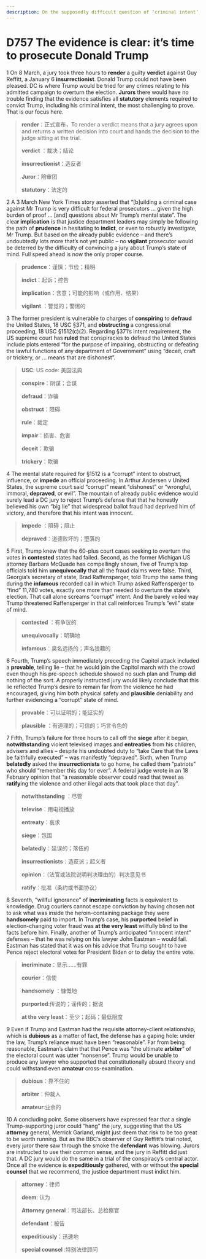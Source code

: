 ```yaml
---
description: On the supposedly difficult question of ‘criminal intent’, prosecutors should have no trouble convincing a jury. Full speed ahead is the only proper course.
---
```


# D757 The evidence is clear: it’s time to prosecute Donald Trump
1 On 8 March, a jury took three hours to **render** a guilty **verdict** against Guy Reffitt, a January 6 **insurrectionist**. Donald Trump could not have been pleased. DC is where Trump would be tried for any crimes relating to his admitted campaign to overturn the election.                                                                                                                                                                                                                                                                                                                                                                                                                  **Jurors** there would have no trouble finding that the evidence satisfies all **statutory** elements required to convict Trump, including his criminal intent, the most challenging to prove. That is our focus here.

> **render**：正式宣布，To render a verdict means that a jury agrees upon and returns a written decision into court and hands the decision to the judge sitting at the trial.
>
> **verdict** ：裁决；结论
>
> **insurrectionist**：造反者
>
> **Juror**：陪审团
>
> **statutory**：法定的
>

2 A 3 March New York Times story asserted that “[b]uilding a criminal case against Mr Trump is very difficult for federal prosecutors ... given the high burden of proof ... [and] questions about Mr Trump’s mental state”.
The clea**r implication** is that justice department leaders may simply be following the path of **prudence** in hesitating to **indict**, or even to robustly investigate, Mr Trump. But based on the already public evidence – and there’s undoubtedly lots more that’s not yet public – no **vigilant** prosecutor would be deterred by the difficulty of convincing a jury about Trump’s state of mind. Full speed ahead is now the only proper course.

> **prudence**：谨慎；节俭；精明
>
> **indict**：起诉；控告
>
> **implication**：含意；可能的影响（或作用、结果）
>
> **vigilant** ：警觉的；警惕的
>

3 The former president is vulnerable to charges of **conspiring** to **defraud** the United States, 18 USC §371, and **obstructing** a congressional proceeding, 18 USC §1512(c)(2).
Regarding §371’s intent requirement, the US supreme court has **ruled** that conspiracies to defraud the United States include plots entered “for the purpose of impairing, obstructing or defeating the lawful functions of any department of Government” using “deceit, craft or trickery, or ... means that are dishonest”.

> **USC**: US code: 美国法典
>
> **conspire**：阴谋；合谋
>
> **defraud**：诈骗
>
> **obstruct**：阻碍
>
> **rule**：裁定
>
> **impair**：损害、危害
>
> **deceit**：欺骗
>
> **trickery**：欺骗
>

4 The mental state required for §1512 is a “corrupt” intent to obstruct, influence, or **impede** an official proceeding. In Arthur Andersen v United States, the supreme court said “corrupt” meant “dishonest” or “wrongful, immoral, **depraved**, or evil”.
The mountain of already public evidence would surely lead a DC jury to reject Trump’s defense that that he honestly believed his own “big lie” that widespread ballot fraud had deprived him of victory, and therefore that his intent was innocent.

> **impede** ：阻碍；阻止
>
> **depraved**：道德败坏的；堕落的
>

5 First, Trump knew that the 60-plus court cases seeking to overturn the votes in **contested** states had failed.
Second, as the former Michigan US attorney Barbara McQuade has compellingly shown, five of Trump’s top officials told him **unequivocally** that all the fraud claims were false.
Third, Georgia’s secretary of state, Brad Raffensperger, told Trump the same thing during the **infamous** recorded call in which Trump asked Raffensperger to “find” 11,780 votes, exactly one more than needed to overturn the state’s election.
That call alone screams “corrupt” intent. And the barely veiled way Trump threatened Raffensperger in that call reinforces Trump’s “evil” state of mind.

> **contested** ：有争议的
>
> **unequivocally**：明确地
>
> **infamous**：臭名远扬的；声名狼藉的
>

6 Fourth, Trump’s speech immediately preceding the Capitol attack included a **provable**, telling lie – that he would join the Capitol march with the crowd even though his pre-speech schedule showed no such plan and Trump did nothing of the sort. A properly instructed jury would likely conclude that this lie reflected Trump’s desire to remain far from the violence he had encouraged, giving him both physical safety and **plausible** deniability and further evidencing a “corrupt” state of mind.

> **provable**：可以证明的；能证实的
>
> **plausible** ：有道理的；可信的；巧言令色的
>

7 Fifth, Trump’s failure for three hours to call off the **siege** after it began, **notwithstanding** violent televised images and **entreaties** from his children, advisers and allies – despite his undoubted duty to “take Care that the Laws be faithfully executed” – was manifestly “depraved”.
Sixth, when Trump **belatedly** asked the **insurrectionists** to go home, he called them “patriots” who should “remember this day for ever”. A federal judge wrote in an 18 February opinion that “a reasonable observer could read that tweet as **ratify**ing the violence and other illegal acts that took place that day”.

> **notwithstanding** ：尽管
>
> **televise**：用电视播放
>
> **entreaty**：哀求
>
> **siege**：包围
>
> **belatedly**：延误的；落伍的
>
> **insurrectionists**：造反派；起义者
>
> **opinion**：（法官或法院说明判决理由的）判决意见书
>
> **ratify**：批准（条约或书面协议）
>

8 Seventh, “willful ignorance” of **incriminating** facts is equivalent to knowledge. Drug couriers cannot escape conviction by having chosen not to ask what was inside the heroin-containing package they were **handsomely** paid to import. In Trump’s case, his **purported** belief in election-changing voter fraud was **at the very least** willfully blind to the facts before him.
Finally, another of Trump’s anticipated “innocent intent” defenses – that he was relying on his lawyer John Eastman – would fail. Eastman has stated that it was on his advice that Trump sought to have Pence reject electoral votes for President Biden or to delay the entire vote.

> **incriminate**：显示……有罪
>
> **courier**：信使
>
> **handsomely** ：慷慨地
>
> **purported**:传说的；谣传的；据说
>
> **at the very least**：至少；起码；最低限度
>

9 Even if Trump and Eastman had the requisite attorney-client relationship, which is **dubious** as a matter of fact, the defense has a gaping hole: under the law, Trump’s reliance must have been “reasonable”.
Far from being reasonable, Eastman’s claim that that Pence was “the ultimate **arbiter**” of the electoral count was utter “nonsense”. Trump would be unable to produce any lawyer who supported that constitutionally absurd theory and could withstand even **amateur** cross-examination.

> **dubious**：靠不住的
>
> **arbiter**：仲裁人
>
> **amateur**:业余的
>

10 A concluding point. Some observers have expressed fear that a single Trump-supporting juror could “hang” the jury, suggesting that the US **attorney** general, Merrick Garland, might just deem that risk to be too great to be worth running. But as the BBC’s observer of Guy Reffitt’s trial noted, every juror there saw through the smoke the **defendant** was blowing. Jurors are instructed to use their common sense, and the jury in Reffitt did just that.
A DC jury would do the same in a trial of the conspiracy’s central actor. Once all the evidence is **expeditiously** gathered, with or without the **special counsel** that we recommend, the justice department must indict him.

> **attorney**：律师
>
> **deem**: 认为
>
> **Attorney general**：司法部长、总检察官
>
> **defendant**：被告
>
> **expeditiously**：迅速地
>
> **special counsel** :特别法律顾问
>

